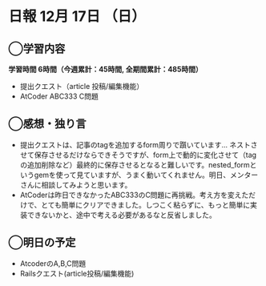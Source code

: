 # 日報  12月 17日 （日）

## ◯学習内容

**学習時間  6時間（今週累計：45時間, 全期間累計：485時間）**

- 提出クエスト（article 投稿/編集機能）
- AtCoder ABC333 C問題

## ◯感想・独り言

- 提出クエストは、記事のtagを追加するform周りで躓いています... ネストさせて保存させるだけならできそうですが、form上で動的に変化させて（tagの追加削除など）最終的に保存させるとなると難しいです。nested_formというgemを使って見ていますが、うまく動いてくれません。明日、メンターさんに相談してみようと思います。
- AtCoderは昨日できなかったABC333のC問題に再挑戦。考え方を変えただけで、とても簡単にクリアできました。しつこく粘らずに、もっと簡単に実装できないかと、途中で考える必要があるなと反省しました。

## ◯明日の予定

- AtcoderのA,B,C問題
- Railsクエスト(article投稿/編集機能)
